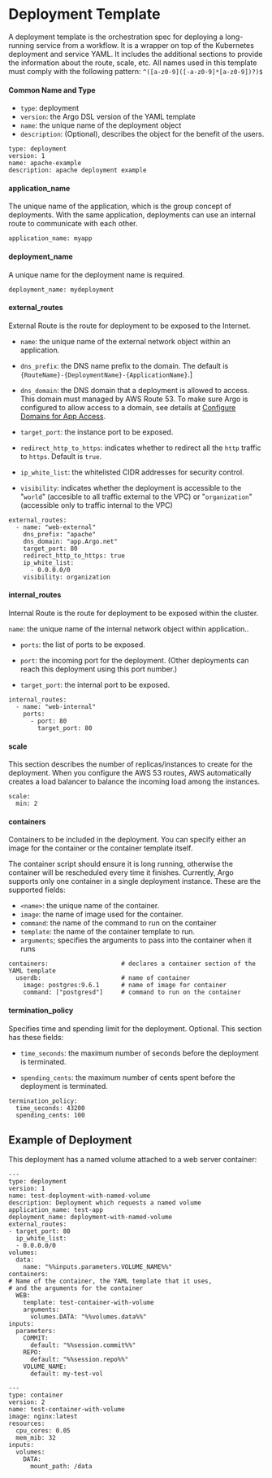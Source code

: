 # Deployment Template

A deployment template is the orchestration spec for deploying a long-running service from a workflow. It is a wrapper on top of the Kubernetes deployment and service YAML. It includes the additional sections to provide the information about the route, scale, etc. All names used in this template must comply with the following pattern: `^([a-z0-9]([-a-z0-9]*[a-z0-9])?)$`

#### Common Name and Type

*   `type`: deployment
*   `version`: the Argo DSL version of the YAML template
*   `name`: the unique name of the deployment object
*   `description`: (Optional), describes the object for the benefit of the users.

```
type: deployment
version: 1
name: apache-example
description: apache deployment example
```

#### application_name

The unique name of the application, which is the group concept of deployments. With the same application, deployments can use an internal route to communicate with each other.

```
application_name: myapp
```

#### deployment_name

A unique name for the deployment name is required.

```
deployment_name: mydeployment
```

#### external_routes

External Route is the route for deployment to be exposed to the Internet.

*   `name`: the unique name of the external network object within an application.

*   `dns_prefix`: the DNS name prefix to the domain. The default is `{RouteName}-{DeploymentName}-{ApplicationName}`.]

*   `dns_domain`: the DNS domain that a deployment is allowed to access. This domain must managed by AWS Route 53. To make sure Argo is configured to allow access to a domain, see details at [Configure Domains for App Access](../user_guide/configapplatixcluster/managedomains.md).

*   `target_port`: the instance port to be exposed.

*   `redirect_http_to_https`: indicates whether to redirect all the `http` traffic to `https`. Default is `true`.

*   `ip_white_list`: the whitelisted CIDR addresses for security control.
*   `visibility`: indicates whether the deployment is accessible to the "`world`" (accesible to all traffic external to the VPC) or "`organization`" (accessible only to traffic internal to the VPC)

```
external_routes:
  - name: "web-external"
    dns_prefix: "apache"
    dns_domain: "app.Argo.net"
    target_port: 80
    redirect_http_to_https: true
    ip_white_list:
      - 0.0.0.0/0
    visibility: organization
```


#### internal_routes

Internal Route is the route for deployment to be exposed within the cluster.

`name`: the unique name of the internal network object within application..

*   `ports`: the list of ports to be exposed.

*   `port`: the incoming port for the deployment. (Other deployments can reach this deployment using this port number.)

*   `target_port`: the internal port to be exposed.

```
internal_routes:
  - name: "web-internal"
    ports:
      - port: 80
        target_port: 80
```

#### scale

This section describes the number of replicas/instances to create for the deployment. When you configure the AWS 53 routes, AWS automatically creates a load balancer to balance the incoming load among the instances.  

```
scale:
  min: 2
```

#### containers

<!--need example with deployment with inlined container, deployment with container reference------------ -->

Containers to be included in the deployment. You can specify either an image for the container or the container template itself.

The container script should ensure it is long running, otherwise the container will be rescheduled every time it finishes. Currently, Argo supports only one container in a single deployment instance. These are the supported fields:

*   `<name>`: the unique name of the container.
*   `image`: the name of image used for the container.
*   `command`: the name of the command to run on the container
*   `template`: the name of the container template to run.
*   `arguments`; specifies the arguments to pass into the container when it runs

```
containers:                    # declares a container section of the YAML template
  userdb:                      # name of container
    image: postgres:9.6.1      # name of image for container
    command: ["postgresd"]     # command to run on the container
```

#### termination_policy

Specifies time and spending limit for the deployment. Optional. This section has these fields:

*   `time_seconds`: the maximum number of seconds before the deployment is terminated.

*   `spending_cents`: the maximum number of cents spent before the deployment is terminated.


```
termination_policy:
  time_seconds: 43200
  spending_cents: 100
```

## Example of Deployment

This deployment has a named volume attached to a web server container:

```
---
type: deployment
version: 1
name: test-deployment-with-named-volume
description: Deployment which requests a named volume
application_name: test-app
deployment_name: deployment-with-named-volume
external_routes:
- target_port: 80
  ip_white_list:
  - 0.0.0.0/0
volumes:
  data:
    name: "%%inputs.parameters.VOLUME_NAME%%"
containers:
# Name of the container, the YAML template that it uses,
# and the arguments for the container
  WEB:
    template: test-container-with-volume
    arguments:
      volumes.DATA: "%%volumes.data%%"
inputs:
  parameters:
    COMMIT:
      default: "%%session.commit%%"
    REPO:
      default: "%%session.repo%%"
    VOLUME_NAME:
      default: my-test-vol

---
type: container
version: 2
name: test-container-with-volume
image: nginx:latest
resources:
  cpu_cores: 0.05
  mem_mib: 32
inputs:
  volumes:
    DATA:
      mount_path: /data
```
